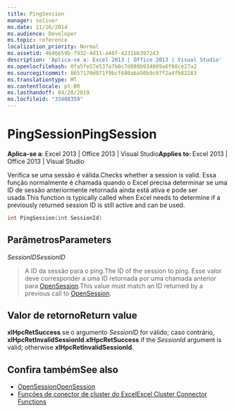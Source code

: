 ```yaml
---
title: PingSession
manager: soliver
ms.date: 11/16/2014
ms.audience: Developer
ms.topic: reference
localization_priority: Normal
ms.assetid: 4646659b-f932-4d11-a46f-4231bb397243
description: 'Aplica-se a: Excel 2013 | Office 2013 | Visual Studio'
ms.openlocfilehash: 0fa5fe57e537a7b8c7d880b934809a6f68ce27a2
ms.sourcegitcommit: 8657170d071f9bcf680aba50b9c07f2a4fb82283
ms.translationtype: MT
ms.contentlocale: pt-BR
ms.lasthandoff: 04/28/2019
ms.locfileid: "33408359"
---
```

# <a name="pingsession"></a><span data-ttu-id="eaa15-103">PingSession</span><span class="sxs-lookup"><span data-stu-id="eaa15-103">PingSession</span></span>

<span data-ttu-id="eaa15-104">**Aplica-se a**: Excel 2013 | Office 2013 | Visual Studio</span><span class="sxs-lookup"><span data-stu-id="eaa15-104">**Applies to**: Excel 2013 | Office 2013 | Visual Studio</span></span> 
  
<span data-ttu-id="eaa15-105">Verifica se uma sessão é válida.</span><span class="sxs-lookup"><span data-stu-id="eaa15-105">Checks whether a session is valid.</span></span> <span data-ttu-id="eaa15-106">Essa função normalmente é chamada quando o Excel precisa determinar se uma ID de sessão anteriormente retornada ainda está ativa e pode ser usada.</span><span class="sxs-lookup"><span data-stu-id="eaa15-106">This function is typically called when Excel needs to determine if a previously returned session ID is still active and can be used.</span></span>
  
```cpp
int PingSession(int SessionId)
```

## <a name="parameters"></a><span data-ttu-id="eaa15-107">Parâmetros</span><span class="sxs-lookup"><span data-stu-id="eaa15-107">Parameters</span></span>

<span data-ttu-id="eaa15-108">_SessionID_</span><span class="sxs-lookup"><span data-stu-id="eaa15-108">_SessionID_</span></span>
  
> <span data-ttu-id="eaa15-109">A ID da sessão para o ping.</span><span class="sxs-lookup"><span data-stu-id="eaa15-109">The ID of the session to ping.</span></span> <span data-ttu-id="eaa15-110">Esse valor deve corresponder a uma ID retornada por uma chamada anterior para [OpenSession](opensession.md).</span><span class="sxs-lookup"><span data-stu-id="eaa15-110">This value must match an ID returned by a previous call to [OpenSession](opensession.md).</span></span>
    
## <a name="return-value"></a><span data-ttu-id="eaa15-111">Valor de retorno</span><span class="sxs-lookup"><span data-stu-id="eaa15-111">Return value</span></span>

<span data-ttu-id="eaa15-112">**xlHpcRetSuccess** se o argumento _SessionID_ for válido; caso contrário, **xlHpcRetInvalidSessionId**.</span><span class="sxs-lookup"><span data-stu-id="eaa15-112">**xlHpcRetSuccess** if the  _SessionId_ argument is valid; otherwise **xlHpcRetInvalidSessionId**.</span></span>
  
## <a name="see-also"></a><span data-ttu-id="eaa15-113">Confira também</span><span class="sxs-lookup"><span data-stu-id="eaa15-113">See also</span></span>

- [<span data-ttu-id="eaa15-114">OpenSession</span><span class="sxs-lookup"><span data-stu-id="eaa15-114">OpenSession</span></span>](opensession.md)
- [<span data-ttu-id="eaa15-115">Funções de conector de cluster do Excel</span><span class="sxs-lookup"><span data-stu-id="eaa15-115">Excel Cluster Connector Functions</span></span>](excel-cluster-connector-functions.md)

